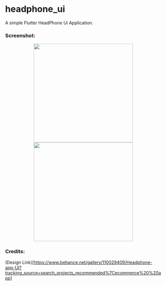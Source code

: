# headphone_ui

A simple Flutter HeadPhone Ui Application.

### Screenshot:
<p align="center" width="100%"><img src="https://user-images.githubusercontent.com/58744471/105149682-cf9ea700-5b29-11eb-875b-ec226ebf53c3.png" width =320><img src="https://user-images.githubusercontent.com/58744471/105149729-e04f1d00-5b29-11eb-9a43-8fcd6cba75dc.png" width =320></p>

### Credits:
(Design Link)[https://www.behance.net/gallery/110029409/Headphone-app-UI?tracking_source=search_projects_recommended%7Cecommerce%20%20app]




